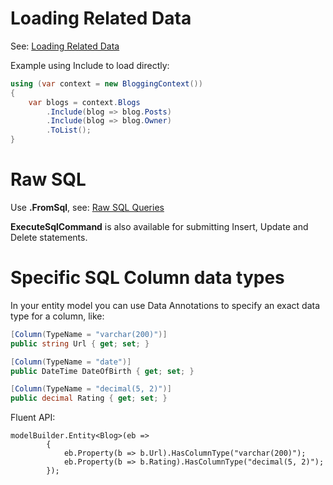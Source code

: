 # Loading Related Data

See: [Loading Related Data](https://docs.microsoft.com/en-us/ef/core/querying/related-data)

Example using Include to load directly:
```cs
using (var context = new BloggingContext())
{
    var blogs = context.Blogs
        .Include(blog => blog.Posts)
        .Include(blog => blog.Owner)
        .ToList();
}
```

# Raw SQL

Use **.FromSql**, see: [Raw SQL Queries](https://docs.microsoft.com/en-us/ef/core/querying/raw-sql)

**ExecuteSqlCommand** is also available for submitting Insert, Update and Delete statements.


# Specific SQL Column data types

In your entity model you can use Data Annotations to specify an exact data type for a column, like:

```cs
[Column(TypeName = "varchar(200)")]
public string Url { get; set; }

[Column(TypeName = "date")]
public DateTime DateOfBirth { get; set; }

[Column(TypeName = "decimal(5, 2)")]
public decimal Rating { get; set; }
```
Fluent API:
```
modelBuilder.Entity<Blog>(eb =>
        {
            eb.Property(b => b.Url).HasColumnType("varchar(200)");
            eb.Property(b => b.Rating).HasColumnType("decimal(5, 2)");
        });
```
